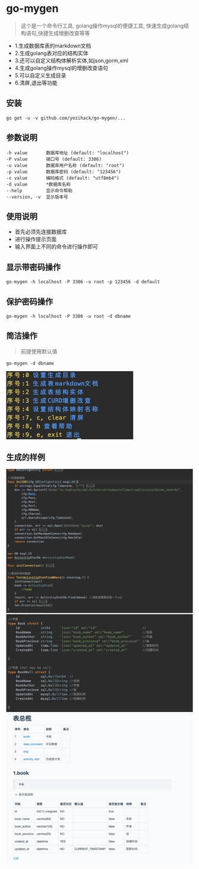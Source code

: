 # go-mygen
> 这个是一个命令行工具,
golang操作mysql的便捷工具, 快速生成golang结构语句,快捷生成增删改查等等


- 1.生成数据库表的markdown文档
- 2.生成golang表对应的结构实体
- 3.还可以自定义结构体解析实体,如json,gorm,xml
- 4.生成golang操作mysql的增删改查语句
- 5.可以自定义生成目录
- 6.清屏,退出等功能


## 安装
```
go get -u -v github.com/yezihack/go-mygen/...
```


## 参数说明
```
-h value       数据库地址 (default: "localhost")
-P value       端口号 (default: 3306)
-u value       数据库用户名称 (default: "root")
-p value       数据库密码 (default: "123456")
-c value       编码格式 (default: "utf8mb4")
-d value       *数据库名称
--help         显示命令帮助
--version, -v  显示版本号
```

## 使用说明
- 首先必须先连接数据库
- 进行操作提示页面
- 输入界面上不同的命令进行操作即可

## 显示带密码操作
```
go-mygen -h localhost -P 3306 -u root -p 123456 -d default
```

## 保护密码操作
```
go-mygen -h localhost -P 3306 -u root -d dbname
```

## 简洁操作
> 前提使用默认值
```
go-mygen -d dbname
```

![](assets/demos/gen.jpg)


## 生成的样例
![](assets/demos/gen2.jpg)
![](assets/demos/gen3.jpg)
![](assets/demos/gen4.jpg)

